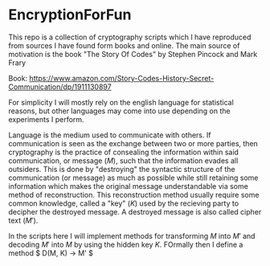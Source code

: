 # EncryptionForFun
 This repo is a collection of cryptography scripts which I have reproduced from sources I have found form books and online. The main source of motivation is the book "The Story Of Codes" by Stephen Pincock and Mark Frary


Book: https://www.amazon.com/Story-Codes-History-Secret-Communication/dp/1911130897


For simplicity I will mostly rely on the english language for statistical reasons, but other languages may come into use depending on the experiments I perform.

Language is the medium used to communicate with others. If communication is seen as the exchange between two or more parties, then cryptography is the practice of consealing the information within said communication, or message ($M$), such that the information evades all outsiders. This is done by "destroying" the syntactic structure of the communication (or message) as much as possible while still retaining some information which makes the original message understandable via some method of reconstruction. This reconstruction method usually require some common knowledge, called a "key" ($K$) used by the recieving party to decipher the destroyed message. A destroyed message is also called cipher text ($M'$).

In the scripts here I will implement methods for transforming $M$ into $M'$ and decoding $M'$ into $M$ by using the hidden key $K$. FOrmally then I define a method 
$ D(M, K) -> M' $
